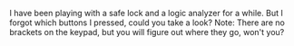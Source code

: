 I have been playing with a safe lock and a logic analyzer for a while. But I forgot which buttons I pressed, could you take a look?
Note: There are no brackets on the keypad, but you will figure out where they go, won't you?
